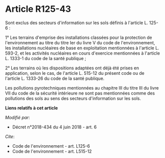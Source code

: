 # Article R125-43

Sont exclus des secteurs d'information sur les sols définis à l'article L. 125-6 :

1° Les terrains d'emprise des installations classées pour la protection de l'environnement au titre du titre Ier du livre V
du code de l'environnement, les installations nucléaires de base en exploitation mentionnées à l'article L. 593-2, et les
activités nucléaires en cours d'exercice mentionnées à l'article L. 1333-1 du code de la santé publique ;

2° Les terrains où les dispositions adaptées ont déjà été prises en application, selon le cas, de l'article L. 515-12 du
présent code ou de l'article L. 1333-26 du code de la santé publique.

Les pollutions pyrotechniques mentionnées au chapitre III du titre III du livre VII du code de la sécurité intérieure ne sont
pas mentionnées comme des pollutions des sols au sens des secteurs d'information sur les sols.

**Liens relatifs à cet article**

_Modifié par_:

  - Décret n°2018-434 du 4 juin 2018 - art. 6

_Cite_:

  - Code de l'environnement - art. L125-6
  - Code de l'environnement - art. L515-12
